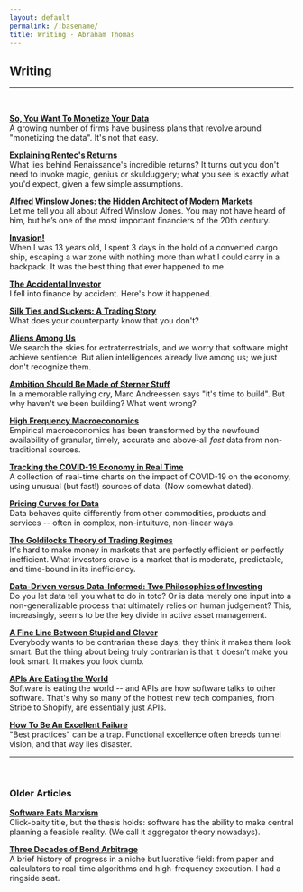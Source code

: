 ```yaml
---
layout: default
permalink: /:basename/
title: Writing · Abraham Thomas
---
```


## Writing

----

<br/>

**[So, You Want To Monetize Your Data](/so-you-want-to-monetize-your-data)**  
A growing number of firms have business plans that revolve around "monetizing the data".  It's not that easy. 

**[Explaining Rentec's Returns](/rentecs-returns)**  
What lies behind Renaissance's incredible returns? It turns out you don't need to invoke magic, genius or skulduggery; what you see is exactly what you'd expect, given a few simple assumptions.

**[Alfred Winslow Jones: the Hidden Architect of Modern Markets](/alfred-winslow-jones)**  
Let me tell you all about Alfred Winslow Jones. You may not have heard of him, but he’s one of the most important financiers of the 20th century.

**[Invasion!](/invasion)**  
When I was 13 years old, I spent 3 days in the hold of a converted cargo ship, escaping a war zone with nothing more than what I could carry in a backpack. It was the best thing that ever happened to me.

**[The Accidental Investor](/the-accidental-investor)**  
I fell into finance by accident. Here's how it happened. 

**[Silk Ties and Suckers: A Trading Story](/silk-ties)**  
What does your counterparty know that you don't?

**[Aliens Among Us](/aliens)**  
We search the skies for extraterrestrials, and we worry that software might achieve sentience.  But alien intelligences already live among us; we just don't recognize them.

**[Ambition Should Be Made of Sterner Stuff](/sterner-stuff)**  
In a memorable rallying cry, Marc Andreessen says "it's time to build".  But why haven't we been building?  What went wrong?

**[High Frequency Macroeconomics](/covid-19-and-high-frequency-macro)**  
Empirical macroeconomics has been transformed by the newfound availability of granular, timely, accurate and above-all *fast* data from non-traditional sources.

**[Tracking the COVID-19 Economy in Real Time](/covid-19-and-the-economy)**  
A collection of real-time charts on the impact of COVID-19 on the economy, using unusual (but fast!) sources of data.  (Now somewhat dated).

**[Pricing Curves for Data](/data-pricing-curves)**  
Data behaves quite differently from other commodities, products and services -- often in complex, non-intuituve, non-linear ways. 

**[The Goldilocks Theory of Trading Regimes](/two-extremes-of-market-efficiency)**  
It's hard to make money in markets that are perfectly efficient or perfectly inefficient.  What investors crave is a market that is moderate, predictable, and time-bound in its inefficiency.

**[Data-Driven versus Data-Informed: Two Philosophies of Investing](/data-driven-data-informed)**  
Do you let data tell you what to do in toto?  Or is data merely one input into a non-generalizable process that ultimately relies on human judgement?  This, increasingly, seems to be the key divide in active asset management. 

**[A Fine Line Between Stupid and Clever](/a-fine-line-between-stupid-and-clever)**  
Everybody wants to be contrarian these days; they think it makes them look smart. But the thing about being truly contrarian is that it doesn’t make you look smart. It makes you look dumb.

**[APIs Are Eating the World](/APIs-are-eating-the-world)**  
Software is eating the world -- and APIs are how software talks to other software. That's why so many of the hottest new tech companies, from Stripe to Shopify, are essentially just APIs.

**[How To Be An Excellent Failure](/failure-modes)**  
"Best practices" can be a trap. Functional excellence often breeds tunnel vision, and that way lies disaster.


----

<br/>

### Older Articles

<!--10 Jul 2015-->
**[Software Eats Marxism](/software-eats-marxism)**  
Click-baity title, but the thesis holds: software has the ability to make central planning a feasible reality. (We call it aggregator theory nowadays).

<!--13 Dec 2014-->
**[Three Decades of Bond Arbitrage](/bond-arbitrage)**  
A brief history of progress in a niche but lucrative field: from paper and calculators to real-time algorithms and high-frequency execution.  I had a ringside seat.





<br/>



<!--

**[Disney, Amazon, and COVID as a Quant Factor](/amazon-disney-covid)**  
Companies, sectors and regions are disparately impacted by COVID, suggesting the emergence of what quants call a new "factor" in market dynamics, akin to value, growth and momentum.


**[Viral Dominos and Data Visions](/a-data-framework-for-covid-19)**  
How do you fit a flood of (often contradictory) information into a coherent view of the world? A framework for thinking about COVID-19.

**[A Tale of Two Marketplaces: ICE and eBay](/why-might-ice-bid-for-ebay)**  
Markets are agog with an unlikely merger rumour: ICE and eBay.  Why might this make sense?  I have thoughts.

-->




<!--
* [Looking Back, Looking Forward](/looking-back-looking-forward) 

* [Investing for Non-Professionals](/investing-for-non-professionals)  

**Guides**  
[14 Days in Japan]()  
[Resources for Startup Founders](asdf)  
[Euro Board Games](sdfa)  
[The Well-Equipped Kitchen](sdf)  

**Book Reviews**  
A Time of Gifts   
The Man Who Knew Infinity  
The Worst Journey in the World  
Cosmos  
Empires of the Word  



**Essays**  
[APIs Are Eating the World](APIs-are-eating-the-world)  
[Being Contrarian Has To Hurt](a-fine-line-between-stupid-and-clever)  
[Data-Driven Versus Data-Informed](data-driven-data-informed)  
[A Data Framework for COVID-19](a-data-framework-for-covid-19)  
[Looking Back, Looking Forward](looking-back-looking-forward)  
[Sterner Stuff](sterner-stuff)  
[A Tale of Two Marketplaces: ICE and eBay](why-might-ice-bid-for-ebay)  
[Two Extremes of Market Efficiency](two-extremes-of-market-efficiency)  
[When Excellence Fails](when-excellence-fails)  

**Threads**  
[Aliens](aliens)  
[Alfred Winslow Jones](alfred-winslow-jones)  
[Bond Arbitrage](bond-arbitrage)  
[Disney and Amazon](amazon-disney-covid)  
[Invasion!](invasion)  
[Failure Modes](failure-modes)  
[Silk Ties](silk-ties)  
[Software Eats Marxism](software-eats-marxism)  

-->


<!--
**Twitter Hits**  
[Invasion!](https://twitter.com/athomasq/status/1289957976749428740)  
[Alfred Winslow Jones](https://twitter.com/athomasq/status/1270765150367363072)  
[Failure Modes](https://twitter.com/athomasq/status/1215685984685383681)
-->


<!--
**Fiction**  
[The Final Solution](asdf)  
-->